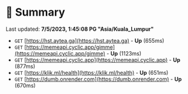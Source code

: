 # 📖 Summary
Last updated: **7/5/2023, 1:45:08 PG "Asia/Kuala_Lumpur"**

- `GET` [https://hst.aytea.ga](https://hst.aytea.ga) - **Up** (655ms)
- `GET` [https://memeapi.cyclic.app/gimme](https://memeapi.cyclic.app/gimme) - **Up** (1123ms)
- `GET` [https://memeapi.cyclic.app](https://memeapi.cyclic.app) - **Up** (877ms)
- `GET` [https://klik.ml/health](https://klik.ml/health) - **Up** (651ms)
- `GET` [https://dumb.onrender.com](https://dumb.onrender.com) - **Up** (670ms)
